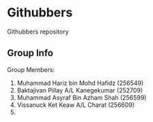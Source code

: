 # Githubbers
Githubbers repository
## Group Info
Group Members:  

1. Muhammad Hariz bin Mohd Hafidz    (256549)
2. Baktajivan Pillay A/L Kanegekumar (252709)  
3. Muhammad Asyraf Bin Azham Shah    (256599)  
4. Vissanuck Ket Keaw A/L Charat     (256609)
5.  
